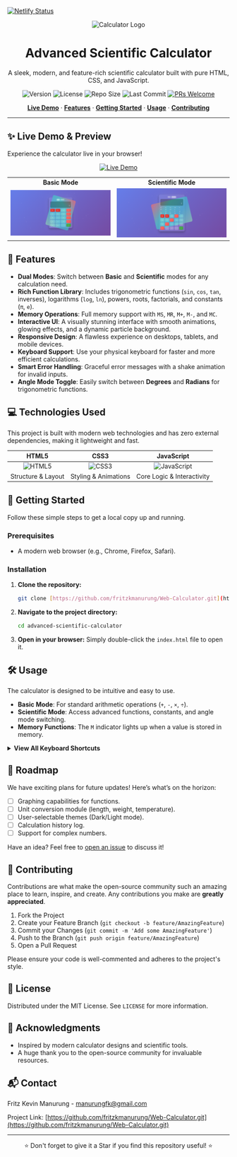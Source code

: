 [![Netlify Status](https://api.netlify.com/api/v1/badges/33545b31-4278-40c3-a8d4-b30b14515a5b/deploy-status)](https://app.netlify.com/projects/modernwebcalculator/deploys)
<div align="center">
  <img src="https://raw.githubusercontent.com/fritzkmanurung/advanced-scientific-calculator/main/assets/logo.png" alt="Calculator Logo" width="120">
  <h1>Advanced Scientific Calculator</h1>
  <p>A sleek, modern, and feature-rich scientific calculator built with pure HTML, CSS, and JavaScript.</p>
  
  <p>
    <img src="https://img.shields.io/badge/Version-1.0.0-blue" alt="Version">
    <img src="https://img.shields.io/github/license/fritzkmanurung/advanced-scientific-calculator" alt="License">
    <img src="https://img.shields.io/github/repo-size/fritzkmanurung/advanced-scientific-calculator" alt="Repo Size">
    <img src="https://img.shields.io/github/last-commit/fritzkmanurung/advanced-scientific-calculator" alt="Last Commit">
    <a href="https://github.com/fritzkmanurung/advanced-scientific-calculator/pulls"><img src="https://img.shields.io/badge/PRs-welcome-brightgreen.svg" alt="PRs Welcome"></a>
  </p>
</div>

<p align="center">
  <a href="#-live-demo--preview"><strong>Live Demo</strong></a> ·
  <a href="#-features"><strong>Features</strong></a> ·
  <a href="#-getting-started"><strong>Getting Started</strong></a> ·
  <a href="#-usage"><strong>Usage</strong></a> ·
  <a href="#-contributing"><strong>Contributing</strong></a>
</p>

---

## ✨ Live Demo & Preview

Experience the calculator live in your browser!

<p align="center">
  <a href="https://modernwebcalculator.netlify.app/">
    <img src="https://img.shields.io/badge/Launch-Live_Demo-purple?style=for-the-badge&logo=rocket" alt="Live Demo">
  </a>
</p>

<table>
  <tr>
    <td align="center"><strong>Basic Mode</strong></td>
    <td align="center"><strong>Scientific Mode</strong></td>
  </tr>
  <tr>
    <td><img src="assets/basic-mode.png" alt="Calculator in Basic Mode"></td>
    <td><img src="assets/scientific-mode.png" alt="Calculator in Scientific Mode"></td>
  </tr>
</table>

## 🌟 Features

-   **Dual Modes**: Switch between **Basic** and **Scientific** modes for any calculation need.
-   **Rich Function Library**: Includes trigonometric functions (`sin`, `cos`, `tan`, inverses), logarithms (`log`, `ln`), powers, roots, factorials, and constants (`π`, `e`).
-   **Memory Operations**: Full memory support with `MS`, `MR`, `M+`, `M-`, and `MC`.
-   **Interactive UI**: A visually stunning interface with smooth animations, glowing effects, and a dynamic particle background.
-   **Responsive Design**: A flawless experience on desktops, tablets, and mobile devices.
-   **Keyboard Support**: Use your physical keyboard for faster and more efficient calculations.
-   **Smart Error Handling**: Graceful error messages with a shake animation for invalid inputs.
-   **Angle Mode Toggle**: Easily switch between **Degrees** and **Radians** for trigonometric functions.

## 💻 Technologies Used

This project is built with modern web technologies and has zero external dependencies, making it lightweight and fast.

| HTML5 | CSS3 | JavaScript |
| :---: | :--: | :----------: |
| <img src="https://img.shields.io/badge/HTML5-E34F26?style=for-the-badge&logo=html5&logoColor=white" alt="HTML5"> | <img src="https://img.shields.io/badge/CSS3-1572B6?style=for-the-badge&logo=css3&logoColor=white" alt="CSS3"> | <img src="https://img.shields.io/badge/JavaScript-F7DF1E?style=for-the-badge&logo=javascript&logoColor=black" alt="JavaScript"> |
| Structure & Layout | Styling & Animations | Core Logic & Interactivity |

## 🚀 Getting Started

Follow these simple steps to get a local copy up and running.

### Prerequisites
-   A modern web browser (e.g., Chrome, Firefox, Safari).

### Installation
1.  **Clone the repository:**
    ```bash
    git clone [https://github.com/fritzkmanurung/Web-Calculator.git](https://github.com/fritzkmanurung/Web-Calculator.git)
    ```
2.  **Navigate to the project directory:**
    ```bash
    cd advanced-scientific-calculator
    ```
3.  **Open in your browser:**
    Simply double-click the `index.html` file to open it.

## 🛠️ Usage

The calculator is designed to be intuitive and easy to use.

-   **Basic Mode**: For standard arithmetic operations (`+`, `-`, `×`, `÷`).
-   **Scientific Mode**: Access advanced functions, constants, and angle mode switching.
-   **Memory Functions**: The `M` indicator lights up when a value is stored in memory.
<details>
  <summary><strong>View All Keyboard Shortcuts</strong></summary>
  
  | Key(s) | Function |
  | :--- | :--- |
  | `0-9` | Input numbers |
  | `+`, `-`, `*`, `/` | Operators |
  | `.` | Decimal point |
  | `Enter` or `=`| Calculate result |
  | `Escape` | Clear All (AC) |
  | `Backspace` | Delete last character |
  | `c` or `C` | Clear Entry (CE) |
  
</details>

## 📝 Roadmap

We have exciting plans for future updates! Here’s what’s on the horizon:
-   [ ] Graphing capabilities for functions.
-   [ ] Unit conversion module (length, weight, temperature).
-   [ ] User-selectable themes (Dark/Light mode).
-   [ ] Calculation history log.
-   [ ] Support for complex numbers.

Have an idea? Feel free to [open an issue](https://github.com/fritzkmanurung/Web-Calculator/issues) to discuss it!

## 🤝 Contributing

Contributions are what make the open-source community such an amazing place to learn, inspire, and create. Any contributions you make are **greatly appreciated**.

1.  Fork the Project
2.  Create your Feature Branch (`git checkout -b feature/AmazingFeature`)
3.  Commit your Changes (`git commit -m 'Add some AmazingFeature'`)
4.  Push to the Branch (`git push origin feature/AmazingFeature`)
5.  Open a Pull Request

Please ensure your code is well-commented and adheres to the project's style.

## 📜 License

Distributed under the MIT License. See `LICENSE` for more information.

## 🙌 Acknowledgments

-   Inspired by modern calculator designs and scientific tools.
-   A huge thank you to the open-source community for invaluable resources.

## 📬 Contact

Fritz Kevin Manurung - manurungfk@gmail.com

Project Link: [https://github.com/fritzkmanurung/Web-Calculator.git](https://github.com/fritzkmanurung/Web-Calculator.git)

---

<p align="center">
⭐ Don't forget to give it a Star if you find this repository useful! ⭐
</p>
